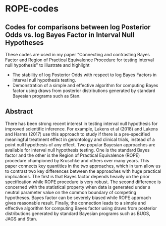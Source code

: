 # ROPE-codes
## Codes for comparisons between log Posterior Odds vs. log Bayes Factor in Interval Null Hypotheses

These codes are used in my paper "Connecting and contrasting Bayes Factor and Region of Practical Equivalence Procedure for testing interval null hypothesis" to illustrate and highlight 

* The stability of log Posterior Odds with respect to log Bayes Factors in interval null hypothesis testing.
* Demonstration of a simple and effective algorithm for computing Bayes factor using draws from posterior distributions generated by standard Bayesian programs such as Stan.

## Abstract

There has been strong recent interest in testing interval null  hypothesis  for improved scientific inference. For example, Lakens et al (2018) and Lakens and Harms (2017) use this approach to study if there is a pre-specified meaningful treatment effect in gerontology and clinical trials, instead of  a point null hypothesis of any effect. Two popular Bayesian approaches are available for interval null hypothesis testing. One is the standard Bayes factor and the other is the Region of Practical Equivalence (ROPE) procedure championed by Kruschke and others over many years. This paper connects key quantities in the two approaches, which in turn allow us to contrast two key differences between the approaches with huge practical implications. The first is that Bayes factor depends heavily on the prior specification while ROPE procedure is very robust. The second difference is concerned with the statistical property when data is generated under a neutral parameter value on the common boundary of competing hypotheses. Bayes factor can be severely biased while ROPE approach gives reasonable result. Finally, the connection leads to a simple and effective algorithm for computing Bayes factor using draws from posterior distributions generated by standard Bayesian programs such as BUGS, JAGS and Stan.  


